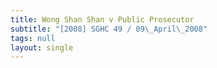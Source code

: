```yaml
---
title: Wong Shan Shan v Public Prosecutor
subtitle: "[2008] SGHC 49 / 09\_April\_2008"
tags: null
layout: single
---
```



